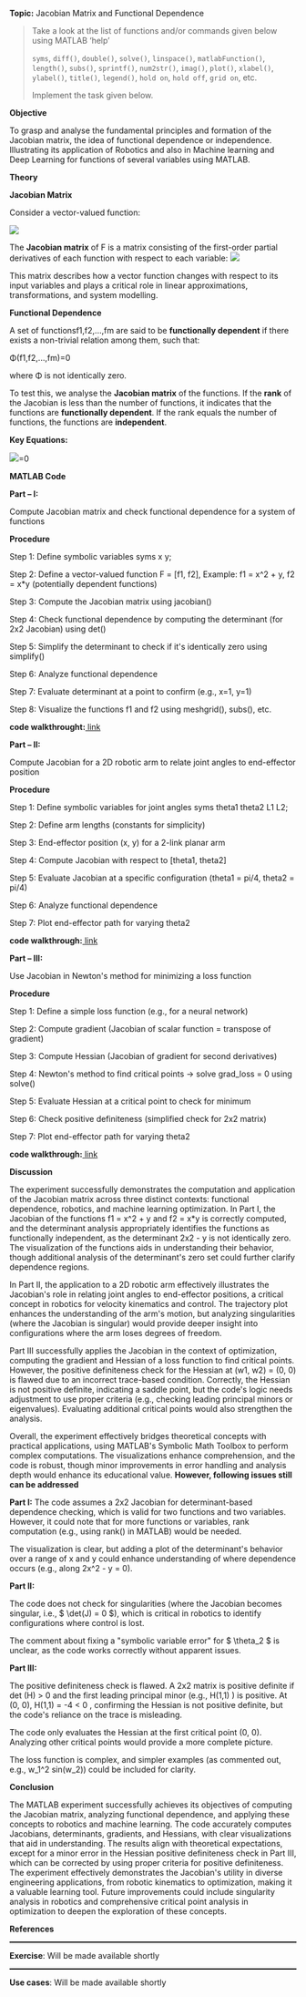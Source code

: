 ﻿
**Topic:** Jacobian Matrix and Functional Dependence

> Take a look at the list of functions and/or commands given below using MATLAB ‘help’  
>  
> `syms`, `diff()`, `double()`, `solve()`, `linspace()`, `matlabFunction()`, `length()`, `subs()`, `sprintf()`, `num2str()`, `imag()`, `plot()`, `xlabel()`, `ylabel()`, `title()`, `legend()`, `hold on`, `hold off`, `grid on`, etc.  
>  
> Implement the task given below.

**Objective**

To grasp and analyse the fundamental principles and formation of the Jacobian matrix, the idea of functional dependence or independence. Illustrating its application of Robotics and also in Machine learning and Deep Learning for functions of several variables using MATLAB.

**Theory**

**Jacobian Matrix**

Consider a vector-valued function:
      
![](/media/courses/matlab/exp_outputs/exp6a.png)

The **Jacobian matrix** of F is a matrix consisting of the first-order partial derivatives of each function with respect to each variable:
![](/media/courses/matlab/exp_outputs/exp6b.png)

This matrix describes how a vector function changes with respect to its input variables and plays a critical role in linear approximations, transformations, and system modelling.

**Functional Dependence**

A set of functionsf1,f2,...,fm​ are said to be **functionally dependent** if there exists a non-trivial relation among them, such that:

Φ(f1,f2,...,fm)=0

where Φ is not identically zero.

To test this, we analyse the **Jacobian matrix** of the functions. If the **rank** of the Jacobian is less than the number of functions, it indicates that the functions are **functionally dependent**. If the rank equals the number of functions, the functions are **independent**.

**Key Equations:**

![](/media/courses/matlab/exp_outputs/exp7b.png)=0

**MATLAB Code**

**Part – I:**  

Compute Jacobian matrix and check functional dependence for a system of functions

**Procedure**

Step 1: Define symbolic variables syms x y;

Step 2: Define a vector-valued function F = [f1, f2], Example: f1 = x^2 + y, f2 = x\*y (potentially dependent functions)

Step 3: Compute the Jacobian matrix using jacobian()

Step 4: Check functional dependence by computing the determinant (for 2x2 Jacobian) using det()

Step 5: Simplify the determinant to check if it's identically zero using simplify()

Step 6: Analyze functional dependence

Step 7: Evaluate determinant at a point to confirm (e.g., x=1, y=1)

Step 8: Visualize the functions f1 and f2 using meshgrid(), subs(), etc.

**code walkthrought:**[ link](./experiments/experiment_viewer.html?exp=exp7)

**Part – II:**  

Compute Jacobian for a 2D robotic arm to relate joint angles to end-effector position

**Procedure**

Step 1: Define symbolic variables for joint angles syms theta1 theta2 L1 L2;

Step 2: Define arm lengths (constants for simplicity)

Step 3: End-effector position (x, y) for a 2-link planar arm

Step 4: Compute Jacobian with respect to [theta1, theta2]

Step 5: Evaluate Jacobian at a specific configuration (theta1 = pi/4, theta2 = pi/4)

Step 6: Analyze functional dependence

Step 7: Plot end-effector path for varying theta2

**code walkthrough:**[ link](./experiments/experiment_viewer.html?exp=exp7)

**Part – III:**  

Use Jacobian in Newton's method for minimizing a loss function

**Procedure**

Step 1: Define a simple loss function (e.g., for a neural network)

Step 2: Compute gradient (Jacobian of scalar function = transpose of gradient)

Step 3: Compute Hessian (Jacobian of gradient for second derivatives)

Step 4: Newton's method to find critical points → solve grad\_loss = 0 using solve()

Step 5: Evaluate Hessian at a critical point to check for minimum

Step 6: Check positive definiteness (simplified check for 2x2 matrix)

Step 7: Plot end-effector path for varying theta2

**code walkthrough:**[ link](./experiments/experiment_viewer.html?exp=exp7)

**Discussion**

The experiment successfully demonstrates the computation and application of the Jacobian matrix across three distinct contexts: functional dependence, robotics, and machine learning optimization. In Part I, the Jacobian of the functions f1 = x^2 + y and f2 = x*y is correctly computed, and the determinant analysis appropriately identifies the functions as functionally independent, as the determinant 2x2 - y is not identically zero. The visualization of the functions aids in understanding their behavior, though additional analysis of the determinant's zero set could further clarify dependence regions.

In Part II, the application to a 2D robotic arm effectively illustrates the Jacobian's role in relating joint angles to end-effector positions, a critical concept in robotics for velocity kinematics and control. The trajectory plot enhances the understanding of the arm's motion, but analyzing singularities (where the Jacobian is singular) would provide deeper insight into configurations where the arm loses degrees of freedom.

Part III successfully applies the Jacobian in the context of optimization, computing the gradient and Hessian of a loss function to find critical points. However, the positive definiteness check for the Hessian at  (w1, w2) = (0, 0)  is flawed due to an incorrect trace-based condition. Correctly, the Hessian is not positive definite, indicating a saddle point, but the code's logic needs adjustment to use proper criteria (e.g., checking leading principal minors or eigenvalues). Evaluating additional critical points would also strengthen the analysis.

Overall, the experiment effectively bridges theoretical concepts with practical applications, using MATLAB's Symbolic Math Toolbox to perform complex computations. The visualizations enhance comprehension, and the code is robust, though minor improvements in error handling and analysis depth would enhance its educational value. **However, following issues still can be addressed**

**Part I:**
The code assumes a 2x2 Jacobian for determinant-based dependence checking, which is valid for two functions and two variables. However, it could note that for more functions or variables, rank computation (e.g., using rank() in MATLAB) would be needed.

The visualization is clear, but adding a plot of the determinant's behavior over a range of  x  and  y  could enhance understanding of where dependence occurs (e.g., along 2x^2 - y = 0).

**Part II:**

The code does not check for singularities (where the Jacobian becomes singular, i.e., $ \det(J) = 0 $), which is critical in robotics to identify configurations where control is lost.

The comment about fixing a "symbolic variable error" for $ \theta\_2 $ is unclear, as the code works correctly without apparent issues.

**Part III:**

The positive definiteness check is flawed. A 2x2 matrix is positive definite if det (H) > 0  and the first leading principal minor (e.g., H(1,1) ) is positive. At (0, 0), H(1,1) = -4 < 0 , confirming the Hessian is not positive definite, but the code's reliance on the trace is misleading.

The code only evaluates the Hessian at the first critical point (0, 0). Analyzing other critical points would provide a more complete picture.

The loss function is complex, and simpler examples (as commented out, e.g., w_1^2  sin(w_2)) could be included for clarity.

**Conclusion**

The MATLAB experiment successfully achieves its objectives of computing the Jacobian matrix, analyzing functional dependence, and applying these concepts to robotics and machine learning. The code accurately computes Jacobians, determinants, gradients, and Hessians, with clear visualizations that aid in understanding. The results align with theoretical expectations, except for a minor error in the Hessian positive definiteness check in Part III, which can be corrected by using proper criteria for positive definiteness. The experiment effectively demonstrates the Jacobian's utility in diverse engineering applications, from robotic kinematics to optimization, making it a valuable learning tool. Future improvements could include singularity analysis in robotics and comprehensive critical point analysis in optimization to deepen the exploration of these concepts.

**References**
<hr style="border: none; border-top: 1.5px solid #000; margin: 0.5em 0;">

**Exercise**: Will be made available shortly
<hr style="border: none; border-top: 1.5px solid #000; margin: 0.5em 0;">

**Use cases**: Will be made available shortly
